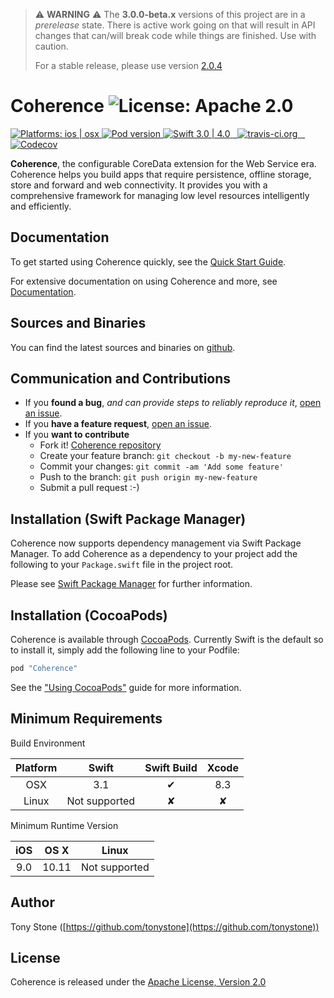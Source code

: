 
> :warning: **WARNING** :warning: The **3.0.0-beta.x** versions of this project are in a _prerelease_ state. There
> is active work going on that will result in API changes that can/will break code while things are finished.  Use with caution.
>
>  For a stable release, please use version [2.0.4](https://github.com/tonystone/coherence/releases/tag/2.0.4)


# Coherence ![License: Apache 2.0](https://img.shields.io/badge/License-Apache%202.0-lightgray.svg?style=flat)

<a href="https://github.com/tonystone/coherence/" target="_blank">
   <img src="https://img.shields.io/badge/Platforms-ios%20%7C%20osx-lightgray.svg?style=flat" alt="Platforms: ios | osx">
</a>
<a href="https://github.com/tonystone/coherence/" target="_blank">
   <img src="https://img.shields.io/cocoapods/v/Coherence.svg?style=flat" alt="Pod version">
</a>
<a href="https://github.com/tonystone/coherence/" target="_blank">
   <img src="https://img.shields.io/badge/Swift-3.0%20%7C%204.0-orange.svg?style=flat" alt="Swift 3.0 | 4.0">
</a>
<a href="https://travis-ci.org/tonystone/coherence" target="_blank">
  <img src="https://travis-ci.org/tonystone/coherence.svg?branch=master" alt="travis-ci.org" />
</a>
<a href="https://codecov.io/gh/tonystone/coherence" target="_blank">
  <img src="https://codecov.io/gh/tonystone/coherence/branch/master/graph/badge.svg" alt="Codecov" />
</a>


**Coherence**, the configurable CoreData extension for the Web Service era.  Coherence helps you build apps that require persistence, offline storage, store and forward and web connectivity. It provides you with a comprehensive framework for managing low level resources intelligently and efficiently.

## Documentation

To get started using Coherence quickly, see the [Quick Start Guide](Documentation/Quick&#32;Start&#32;Guide.md).

For extensive documentation on using Coherence and more, see [Documentation](Documentation).

## Sources and Binaries

You can find the latest sources and binaries on [github](https://github.com/tonystone/coherence).

## Communication and Contributions

- If you **found a bug**, _and can provide steps to reliably reproduce it_, [open an issue](https://github.com/tonystone/coherence/issues).
- If you **have a feature request**, [open an issue](https://github.com/tonystone/coherence/issues).
- If you **want to contribute**
   - Fork it! [Coherence repository](https://github.com/tonystone/coherence)
   - Create your feature branch: `git checkout -b my-new-feature`
   - Commit your changes: `git commit -am 'Add some feature'`
   - Push to the branch: `git push origin my-new-feature`
   - Submit a pull request :-)

## Installation (Swift Package Manager)

Coherence now supports dependency management via Swift Package Manager.  To add Coherence as a dependency to your project add the following to your `Package.swift` file in the project root.

Please see [Swift Package Manager](https://swift.org/package-manager/#conceptual-overview) for further information.

## Installation (CocoaPods)

Coherence is available through [CocoaPods](http://cocoapods.org). Currently Swift is the default so to install it, simply add the following line to your Podfile:

```ruby
pod "Coherence"
```

See the ["Using CocoaPods"](https://guides.cocoapods.org/using/using-cocoapods.html) guide for more information.

## Minimum Requirements

Build Environment

| Platform | Swift | Swift Build | Xcode |
|:--------:|:-----:|:----------:|:------:|
| OSX      | 3.1 | &#x2714; | 8.3 |
| Linux    | Not supported | &#x2718; | &#x2718; |

Minimum Runtime Version

| iOS |  OS X | Linux |
|:---:|:-----:|:------------:|
| 9.0 | 10.11 | Not supported |

## Author

Tony Stone ([https://github.com/tonystone](https://github.com/tonystone))

## License

Coherence is released under the [Apache License, Version 2.0](http://www.apache.org/licenses/LICENSE-2.0.html)
